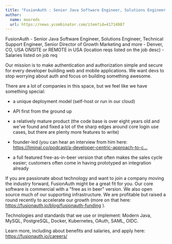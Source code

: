 ```yaml
---
title: "FusionAuth : Senior Java Software Engineer, Solutions Engineer, Technical Support Engineer,  Senior Director of Growth Marketing and more"
author:
  name: mooreds
  url: https://news.ycombinator.com/item?id=41714987
---
```

FusionAuth - Senior Java Software Engineer, Solutions Engineer, Technical Support Engineer,  Senior Director of Growth Marketing and more - Denver, CO, USA ONSITE or REMOTE in USA (location reqs listed on the job desc) - Salaries listed on job req

Our mission is to make authentication and authorization simple and secure for every developer building web and mobile applications. We want devs to stop worrying about auth and focus on building something awesome.

There are a lot of companies in this space, but we feel like we have something special:

* a unique deployment model (self-host or run in our cloud)

* API first from the ground up

* a relatively mature product (the code base is over eight years old and we&#x27;ve found and fixed a lot of the sharp edges around core login use cases, but there are plenty more features to write)

* founder-led (you can hear an interview from him here: <a href="https:&#x2F;&#x2F;liminal.co&#x2F;podcast&#x2F;a-developer-centric-approach-to-ciam-and-the-road-to-passwordless&#x2F;" rel="nofollow">https:&#x2F;&#x2F;liminal.co&#x2F;podcast&#x2F;a-developer-centric-approach-to-c...</a>

* a full featured free-as-in-beer version that often makes the sales cycle easier; customers often come in having prototyped an integration already

If you are passionate about technology and want to join a company moving the industry forward, FusionAuth might be a great fit for you. Our core software is commercial with a &quot;free as in beer&quot; version. We also open source much of our supporting infrastructure. We are profitable but raised a round recently to accelerate our growth (more on that here: <a href="https:&#x2F;&#x2F;fusionauth.io&#x2F;blog&#x2F;fusionauth-funding" rel="nofollow">https:&#x2F;&#x2F;fusionauth.io&#x2F;blog&#x2F;fusionauth-funding</a> ).

Technologies and standards that we use or implement: Modern Java, MySQL, PostgreSQL, Docker, Kubernetes, OAuth, SAML, OIDC.

Learn more, including about benefits and salaries, and apply here: <a href="https:&#x2F;&#x2F;fusionauth.io&#x2F;careers&#x2F;" rel="nofollow">https:&#x2F;&#x2F;fusionauth.io&#x2F;careers&#x2F;</a>
<JobApplication />
